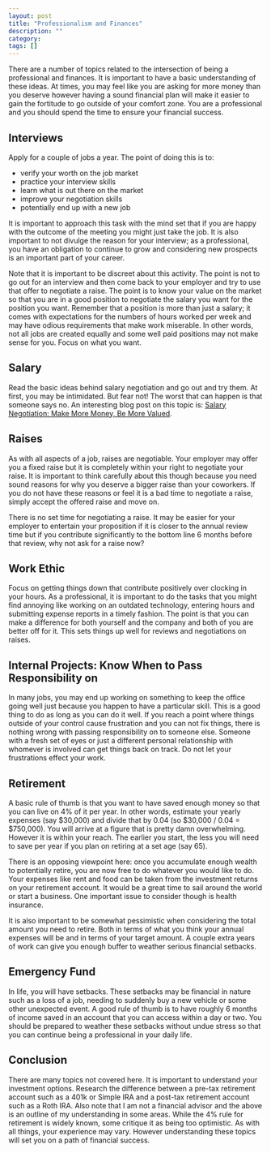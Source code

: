```yaml
---
layout: post
title: "Professionalism and Finances"
description: ""
category: 
tags: []
---
```


There are a number of topics related to the intersection of being a professional
and finances. It is important to have a basic understanding of these ideas. At times,
you may feel like you are asking for more money than you deserve however having a
sound financial plan will make it easier to gain the fortitude to go outside of your
comfort zone. You are a professional and you should spend the time to ensure your
financial success.

Interviews
----------

Apply for a couple of jobs a year. The point of doing this is to:

* verify your worth on the job market
* practice your interview skills
* learn what is out there on the market
* improve your negotiation skills
* potentially end up with a new job

It is important to approach this task with the mind set that if you are happy
with the outcome of the meeting you might just take the job. It is also
important to not divulge the reason for your interview; as a professional,
you have an obligation to continue to grow and considering new prospects is
an important part of your career.

Note that it is important to be discreet about this activity. The point is not to
go out for an interview and then come back to your employer and try to use that
offer to negotiate a raise. The point is to know your value on the market so
that you are in a good position to negotiate the salary you want for the position
you want. Remember that a position is more than just a salary; it comes with
expectations for the numbers of hours worked per week and may have odious
requirements that make work miserable. In other words, not all jobs are created
equally and some well paid positions may not make sense for you. Focus on what
you want.

Salary
------

Read the basic ideas behind salary negotiation and go out and try them. At first,
you may be intimidated. But fear not! The worst that can happen is that someone
says no. An interesting blog post on this topic is:
[Salary Negotiation: Make More Money, Be More Valued](http://www.kalzumeus.com/2012/01/23/salary-negotiation/).

Raises
------

As with all aspects of a job, raises are negotiable. Your employer may offer you
a fixed raise but it is completely within your right to negotiate your raise. It
is important to think carefully about this though because you need sound reasons
for why you deserve a bigger raise than your coworkers. If you do not have these
reasons or feel it is a bad time to negotiate a raise, simply accept the offered
raise and move on.

There is no set time for negotiating a raise. It may be easier for your employer
to entertain your proposition if it is closer to the annual review time but if you
contribute significantly to the bottom line 6 months before that review, why not
ask for a raise now?

Work Ethic
----------

Focus on getting things down that contribute positively over clocking in your hours.
As a professional, it is important to do the tasks that you might find annoying
like working on an outdated technology, entering hours and submitting expense reports
in a timely fashion. The point is that you can make a difference for both yourself
and the company and both of you are better off for it. This sets things up well for
reviews and negotiations on raises.

Internal Projects: Know When to Pass Responsibility on
------------------------------------------------------

In many jobs, you may end up working on something to keep the office going well
just because you happen to have a particular skill. This is a good thing to do
as long as you can do it well. If you reach a point where things outside of your
control cause frustration and you can not fix things, there is nothing wrong with
passing responsibility on to someone else. Someone with a fresh set of eyes or
just a different personal relationship with whomever is involved can get things
back on track. Do not let your frustrations effect your work.

Retirement
----------

A basic rule of thumb is that you want to have saved enough money so that you
can live on 4% of it per year. In other words, estimate your yearly expenses
(say $30,000) and divide that by 0.04 (so $30,000 / 0.04 = $750,000). You
will arrive at a figure that is pretty damn overwhelming. However it is within
your reach. The earlier you start, the less you will need to save per year
if you plan on retiring at a set age (say 65).

There is an opposing viewpoint here: once you accumulate enough wealth to
potentially retire, you are now free to do whatever you would like to do.
Your expenses like rent and food can be taken from the investment returns
on your retirement account. It would be a great time to sail around the world
or start a business. One important issue to consider though is health insurance.

It is also important to be somewhat pessimistic when considering the total amount
you need to retire. Both in terms of what you think your annual expenses will be
and in terms of your target amount. A couple extra years of work can give you
enough buffer to weather serious financial setbacks.

Emergency Fund
--------------

In life, you will have setbacks. These setbacks may be financial in nature such
as a loss of a job, needing to suddenly buy a new vehicle or some other unexpected
event. A good rule of thumb is to have roughly 6 months of income saved in an
account that you can access within a day or two. You should be prepared to weather
these setbacks without undue stress so that you can continue being a professional
in your daily life.

Conclusion
----------

There are many topics not covered here. It is important to understand your investment
options. Research the difference between a pre-tax retirement account such as a 401k
or Simple IRA and a post-tax retirement account such as a Roth IRA. Also note that
I am not a financial advisor and the above is an outline of my understanding in some
areas. While the 4% rule for retirement is widely known, some critique it as being
too optimistic. As with all things, your experience may vary. However understanding
these topics will set you on a path of financial success.
